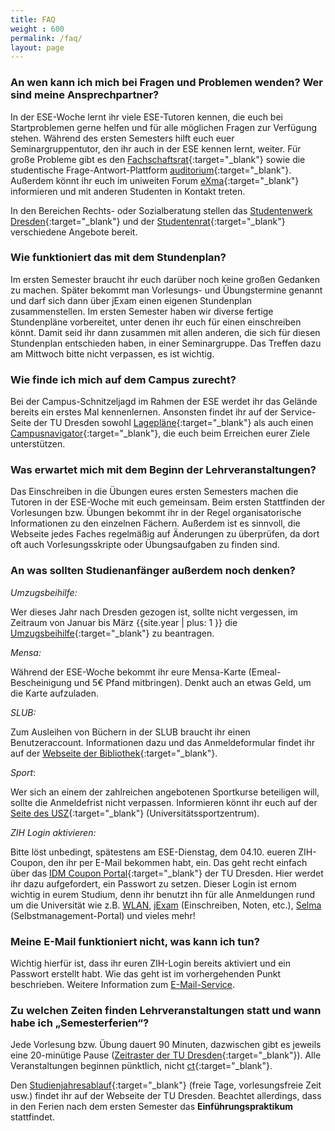```yaml
---
title: FAQ
weight : 600
permalink: /faq/
layout: page
---
```


### An wen kann ich mich bei Fragen und Problemen wenden? Wer sind meine Ansprechpartner?

In der ESE-Woche lernt ihr viele ESE-Tutoren kennen, die euch bei Startproblemen gerne helfen und für alle möglichen Fragen zur Verfügung stehen. Während des ersten Semesters hilft euch euer Seminargruppentutor, den ihr auch in der ESE kennen lernt, weiter. Für große Probleme gibt es den [Fachschaftsrat](http://ifsr.de "FSR"){:target="_blank"} sowie die studentische Frage-Antwort-Plattform [auditorium](http://auditorium.inf.tu-dresden.de "auditorium"){:target="_blank"}. Außerdem könnt ihr euch im uniweiten Forum [eXma](https://www.exmatrikulationsamt.de/){:target="_blank"} informieren und mit anderen Studenten in Kontakt treten.

In den Bereichen Rechts- oder Sozialberatung stellen das [Studentenwerk Dresden](https://www.studentenwerk-dresden.de/soziales/ "Studentenwerk Dresden"){:target="_blank"} und der [Studentenrat](https://www.stura.tu-dresden.de/beratung "StuRa"){:target="_blank"} verschiedene Angebote bereit.

### Wie funktioniert das mit dem Stundenplan?

Im ersten Semester braucht ihr euch darüber noch keine großen Gedanken zu machen. Später bekommt man Vorlesungs- und Übungstermine genannt und darf sich dann über jExam einen eigenen Stundenplan zusammenstellen. Im ersten Semester haben wir diverse fertige Stundenpläne vorbereitet, unter denen ihr euch für einen einschreiben könnt. Damit seid ihr dann zusammen mit allen anderen, die sich für diesen Stundenplan entschieden haben, in einer Seminargruppe. Das Treffen dazu am Mittwoch bitte nicht verpassen, es ist wichtig.

### Wie finde ich mich auf dem Campus zurecht?

Bei der Campus-Schnitzeljagd im Rahmen der ESE werdet ihr das Gelände bereits ein erstes Mal kennenlernen. Ansonsten findet ihr auf der Service-Seite der TU Dresden sowohl [Lagepläne](https://tu-dresden.de/service/lageplaene "Lagepläne"){:target="_blank"} als auch einen [Campusnavigator](https://navigator.tu-dresden.de/ "Campusnavigator"){:target="_blank"}, die euch beim Erreichen eurer Ziele unterstützen.

### Was erwartet mich mit dem Beginn der Lehrveranstaltungen?

Das Einschreiben in die Übungen eures ersten Semesters machen die Tutoren in der ESE-Woche mit euch gemeinsam. Beim ersten Stattfinden der Vorlesungen bzw. Übungen bekommt ihr in der Regel organisatorische Informationen zu den einzelnen Fächern. Außerdem ist es sinnvoll, die Webseite jedes Faches regelmäßig auf Änderungen zu überprüfen, da dort oft auch Vorlesungsskripte oder Übungsaufgaben zu finden sind.

### An was sollten Studienanfänger außerdem noch denken?

_Umzugsbeihilfe:_

Wer dieses Jahr nach Dresden gezogen ist, sollte nicht vergessen, im Zeitraum von Januar bis März {{site.year | plus: 1 }} die [Umzugsbeihilfe](https://www.studentenwerk-dresden.de/wohnen/umzugsbeihilfe.html "Umzugsbeihilfe"){:target="_blank"} zu beantragen.

_Mensa:_

Während der ESE-Woche bekommt ihr eure Mensa-Karte (Emeal-Bescheinigung und 5€ Pfand mitbringen). Denkt auch an etwas Geld, um die Karte aufzuladen.

_SLUB:_

Zum Ausleihen von Büchern in der SLUB braucht ihr einen Benutzeraccount. Informationen dazu und das Anmeldeformular findet ihr auf der [Webseite der Bibliothek](https://www.slub-dresden.de/service/anmelden/ "Webseite der Bibliothek"){:target="_blank"}.

_Sport_:

Wer sich an einem der zahlreichen angebotenen Sportkurse beteiligen will, sollte die Anmeldefrist nicht verpassen. Informieren könnt ihr euch auf der [Seite des USZ](https://tu-dresden.de/die_tu_dresden/zentrale_einrichtungen/usz "Seite des USZ"){:target="_blank"} (Universitätssportzentrum).

_ZIH Login aktivieren:_

Bitte löst unbedingt, spätestens am ESE-Dienstag, dem 04.10. eueren ZIH-Coupon, den ihr per E-Mail bekommen habt, ein. Das geht recht einfach über das [IDM Coupon Portal](https://idm-coupon.tu-dresden.de/){:target="_blank"} der TU Dresden. Hier werdet ihr dazu aufgefordert, ein Passwort zu setzen. Dieser Login ist ernom wichtig in eurem Studium, denn ihr benutzt ihn für alle Anmeldungen rund um die Universität wie z.B. [WLAN](https://tu-dresden.de/die_tu_dresden/zentrale_einrichtungen/zih/dienste/arbeitsumgebung/zugang_datennetz), [jExam](https://jexam.inf.tu-dresden.de/) (Einschreiben, Noten, etc.), [Selma](https://selma.tu-dresden.de/) (Selbstmanagement-Portal) und vieles mehr!

### Meine E-Mail funktioniert nicht, was kann ich tun?

Wichtig hierfür ist, dass ihr euren ZIH-Login bereits aktiviert und ein Passwort erstellt habt. Wie das geht ist im vorhergehenden Punkt beschrieben. Weitere Information zum [E-Mail-Service](https://tu-dresden.de/die_tu_dresden/zentrale_einrichtungen/zih/dienste/arbeitsumgebung/e_mail).

### Zu welchen Zeiten finden Lehrveranstaltungen statt und wann habe ich „Semesterferien“?

Jede Vorlesung bzw. Übung dauert 90 Minuten, dazwischen gibt es jeweils eine 20-minütige Pause ([Zeitraster der TU Dresden](https://tu-dresden.de/studium/organisation/vorlesungsverzeichnis/zeitraster "Zeitraster der TU Dresden"){:target="_blank"}). Alle Veranstaltungen beginnen pünktlich, nicht [ct](https://de.wikipedia.org/wiki/Akademische_Zeitangabe "cum tempore"){:target="_blank"}.

Den [Studienjahresablauf](https://tu-dresden.de/studium/organisation/studienjahresablauf "Studienjahresablauf"){:target="_blank"} (freie Tage, vorlesungsfreie Zeit usw.) findet ihr auf der Webseite der TU Dresden. Beachtet allerdings, dass in den Ferien nach dem ersten Semester das **Einführungspraktikum** stattfindet.
